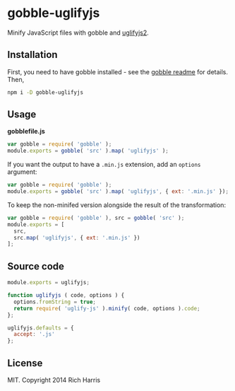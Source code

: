 # gobble-uglifyjs

Minify JavaScript files with gobble and [uglifyjs2](https://github.com/mishoo/UglifyJS2/).

## Installation

First, you need to have gobble installed - see the [gobble readme](https://github.com/gobblejs/gobble) for details. Then,

```bash
npm i -D gobble-uglifyjs
```

## Usage

**gobblefile.js**

```js
var gobble = require( 'gobble' );
module.exports = gobble( 'src' ).map( 'uglifyjs' );
```

If you want the output to have a `.min.js` extension, add an `options` argument:

```js
var gobble = require( 'gobble' );
module.exports = gobble( 'src' ).map( 'uglifyjs', { ext: '.min.js' });
```

To keep the non-minifed version alongside the result of the transformation:

```js
var gobble = require( 'gobble' ), src = gobble( 'src' );
module.exports = [
  src,
  src.map( 'uglifyjs', { ext: '.min.js' })
];
```

## Source code

```js
module.exports = uglifyjs;

function uglifyjs ( code, options ) {
  options.fromString = true;
  return require( 'uglify-js' ).minify( code, options ).code;
};

uglifyjs.defaults = {
  accept: '.js'
};
```


## License

MIT. Copyright 2014 Rich Harris
